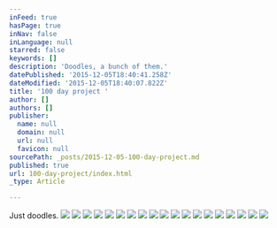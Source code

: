 ```yaml
---
inFeed: true
hasPage: true
inNav: false
inLanguage: null
starred: false
keywords: []
description: 'Doodles, a bunch of them.'
datePublished: '2015-12-05T18:40:41.258Z'
dateModified: '2015-12-05T18:40:07.822Z'
title: '100 day project '
author: []
authors: []
publisher:
  name: null
  domain: null
  url: null
  favicon: null
sourcePath: _posts/2015-12-05-100-day-project.md
published: true
url: 100-day-project/index.html
_type: Article

---
```

Just doodles. ![](https://the-grid-user-content.s3-us-west-2.amazonaws.com/445dcf6b-82ab-46e2-aea1-3ffc6d02ba50.jpg)
![](https://the-grid-user-content.s3-us-west-2.amazonaws.com/701ca9c9-7e50-4aaf-9766-b31b4ce19f74.jpg)
![](https://the-grid-user-content.s3-us-west-2.amazonaws.com/a811edb8-e37d-43c5-a938-fa04fb82c6dd.jpg)
![](https://the-grid-user-content.s3-us-west-2.amazonaws.com/d04acc70-7035-4547-b899-e4e4c601c0fd.jpg)
![](https://the-grid-user-content.s3-us-west-2.amazonaws.com/f4792c26-eff3-4d94-b1ec-038b3d46ff3d.jpg)
![](https://the-grid-user-content.s3-us-west-2.amazonaws.com/b05fc606-1ccb-4cbd-8698-2fded1e19b60.jpg)
![](https://the-grid-user-content.s3-us-west-2.amazonaws.com/3ffc0388-d9bf-437c-94f5-4c1092614e77.jpg)
![](https://the-grid-user-content.s3-us-west-2.amazonaws.com/15fc54bb-2459-4664-ab4c-c6157734d14c.jpg)
![](https://the-grid-user-content.s3-us-west-2.amazonaws.com/67fcf084-fb8f-41c8-91fd-716d8ea6c1df.jpg)
![](https://the-grid-user-content.s3-us-west-2.amazonaws.com/a1367d61-fadb-4ff5-8edf-86fa221860f3.jpg)
![](https://the-grid-user-content.s3-us-west-2.amazonaws.com/6c9c378d-67a9-4348-90ba-4f81c7d2ddc2.jpg)
![](https://the-grid-user-content.s3-us-west-2.amazonaws.com/3a570df6-4036-4582-93a1-dea7618a000a.jpg)
![](https://the-grid-user-content.s3-us-west-2.amazonaws.com/7e0df49a-a6e5-4680-8672-2680fbc4f1eb.jpg)
![](https://the-grid-user-content.s3-us-west-2.amazonaws.com/02ddb6da-13ce-47f5-bbbb-cf58ace45da3.jpg)
![](https://the-grid-user-content.s3-us-west-2.amazonaws.com/ef67da48-bd75-440a-9ff0-ef8d331e8522.jpg)
![](https://the-grid-user-content.s3-us-west-2.amazonaws.com/381da2b7-13b3-4393-a487-ecd76e5ab0ce.jpg)
![](https://the-grid-user-content.s3-us-west-2.amazonaws.com/d81bf210-3fef-4013-8f1d-b760334cd425.jpg)
![](https://the-grid-user-content.s3-us-west-2.amazonaws.com/87afd0bc-0745-4853-953d-08bb73464421.jpg)
![](https://the-grid-user-content.s3-us-west-2.amazonaws.com/3ba58882-cb3c-4872-90d6-ce12500dd9b7.jpg)